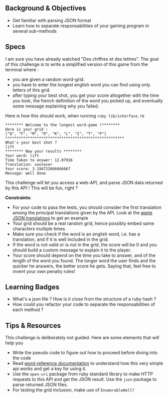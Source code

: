 ## Background & Objectives

- Get familiar with parsing JSON format
- Learn how to separate responsabilities of your gaming program in several sub-methods


## Specs
I am sure you have already watched "Des chiffres et des lettres". The goal of this challenge is to write a simplified version of this game from the terminal where :

* you are given a random word-grid.
* you have to enter the longest english word you can find using only letters of this grid.
* after typing your best shot, you get your score altogether with the time you took, the french definition of the word you picked up, and eventually some message explaining why you failed.


Here is how this should work, when running `ruby lib/interface.rb`

```
******** Welcome to the longest word-game !********
Here is your grid :
["Q", "F", "M", "R", "K", "L", "I", "T", "P"]
*****************************************************
What's your best shot ?
lift
******** Now your results ********
Your word: lift
Time Taken to answer: 12.07916
Translation: soulever
Your score: 3.194722666666667
Message: well done
```

This challenge will let you access a web-API, and parse JSON data returned by this API ! This will be fun, right ?

**Constraints**:

- For your code to pass the tests, you should consider the first translation among the principal translations given by the API. Look at the [apple JSON translations](http://api.wordreference.com/0.8/80143/json/enfr/apple) to get an example
- Your grid should be a real random grid, hence possibly embed same characters multiple times.
- Make sure you check if the word is an english word, i.e. has a translation, and if it is well included in the grid.
- If the word is not valid or is not in the grid, the score will be 0 and you should build a custom message to explain it to the player.
- Your score should depend on the time you take to answer, and of the length of the word you found. The longer word the user finds and the quicker he answers, the better score he gets. Saying that, feel free to invent your own penalty rules!

## Learning Badges
- What's a json file ? How is it close from the structure of a ruby hash ?
- How could you refactor your code to separate the responsabilities of each method ?

## Tips & Resources
This challenge is deliberately not guided. Here are some elements that will help you

* Write the pseudo code to figure out how to proceed before diving into the code
* Read [word-reference documentation](http://www.wordreference.com/docs/api.aspx) to understand how this very simple api works and get a key for using it.
* Use the `open-uri` package from ruby standard library to make HTTP requests to this API and get the JSON result. Use the `json` package to parse returned JSON files.
* For testing the grid inclusion, make use of `Enumerable#all?`





